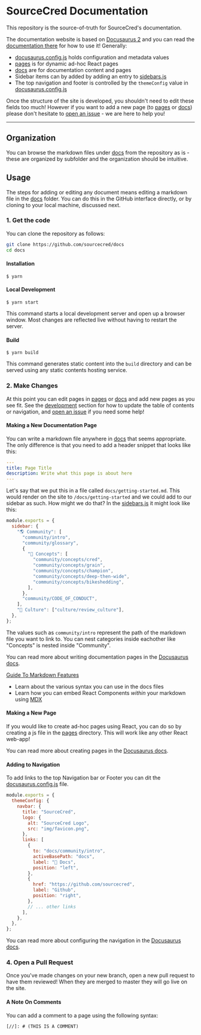 # SourceCred Documentation

This repository is the source-of-truth for SourceCred's documentation.

The documentation website is based on [Docusaurus 2](https://v2.docusaurus.io/)
and you can read the [documentation there](https://v2.docusaurus.io/docs/introduction) for how to use it! Generally:

- [docusaurus.config.js](docusaurus.config.js) holds configuration and metadata values
- [pages](pages) is for dynamic ad-hoc React pages
- [docs](docs) are for documentation content and pages
- Sidebar items can by added by adding an entry to [sidebars.js](sidebars.js)
- The top navigation and footer is controlled by the `themeConfig` value in [docusaurus.config.js](docusaurus.config.js)

Once the structure of the site is developed, you shouldn't need to edit these fields too much!
However if you want to add a new page (to [pages](pages) or [docs](docs)) please don't
hesitate to [open an issue](https://github.com/sourcecred/docs/issues) - we are here to help you!

---

## Organization

You can browse the markdown files under [docs](docs) from the repository
as is - these are organized by subfolder and the organization should be intuitive.

## Usage

The steps for adding or editing any document means editing a markdown file in
the [docs](docs) folder. You can do this in the GitHub interface directly,
or by cloning to your local machine, discussed next.

### 1. Get the code

You can clone the repository as follows:

```bash
git clone https://github.com/sourcecred/docs
cd docs
```

#### Installation

```
$ yarn
```

#### Local Development

```
$ yarn start
```

This command starts a local development server and open up a browser window. Most changes are reflected live without having to restart the server.

#### Build

```
$ yarn build
```

This command generates static content into the `build` directory and can be served using any static contents hosting service.

### 2. Make Changes

At this point you can edit pages in [pages](pages) or [docs](docs) and add new pages
as you see fit. See the [development](#development) section for how to update the table of
contents or navigation, and [open an issue](https://github.com/sourcecred/docs/issues)
if you need some help!

#### Making a New Documentation Page

You can write a markdown file anywhere in [docs](docs) that seems appropriate.
The only difference is that you need to add a header snippet that looks like this:

```yaml
---
title: Page Title
description: Write what this page is about here
---

```

Let's say that we put this in a file called `docs/getting-started.md`. This
would render on the site to `/docs/getting-started` and we could add to our sidebar
as such. How might we do that? In the [sidebars.js](sidebars.js) it might look
like this:

```js
module.exports = {
  sidebar: {
    "🌎 Community": [
      "community/intro",
      "community/glossary",
      {
        "🧠 Concepts": [
          "community/concepts/cred",
          "community/concepts/grain",
          "community/concepts/champion",
          "community/concepts/deep-then-wide",
          "community/concepts/bikeshedding",
        ],
      },
      "community/CODE_OF_CONDUCT",
    ],
    "🌟 Culture": ["culture/review_culture"],
  },
};
```

The values such as `community/intro` represent the path of the markdown file you want to link to. You can nest categories inside eachother like "Concepts" is nested inside "Community".

You can read more about writing documentation pages in the [Docusaurus docs](https://v2.docusaurus.io/docs/docs).

[Guide To Markdown Features](https://v2.docusaurus.io/docs/markdown-features)

- Learn about the various syntax you can use in the docs files
- Learn how you can embed React Components _within_ your markdown using [MDX](https://mdxjs.com)

#### Making a New Page

If you would like to create ad-hoc pages using React, you can do so by creating a js file in the [pages](pages) directory. This will work like any other React web-app!

You can read more about creating pages in the [Docusaurus docs](https://v2.docusaurus.io/docs/creating-pages).

#### Adding to Navigation

To add links to the top Navigation bar or Footer you can dit the [docusaurus.config.js](docusaurus.config.js) file.

```js
module.exports = {
  themeConfig: {
    navbar: {
      title: "SourceCred",
      logo: {
        alt: "SourceCred Logo",
        src: "img/favicon.png",
      },
      links: [
        {
          to: "docs/community/intro",
          activeBasePath: "docs",
          label: "📖 Docs",
          position: "left",
        },
        {
          href: "https://github.com/sourcecred",
          label: "Github",
          position: "right",
        },
        // ... other links
      ],
    },
  },
};
```

You can read more about configuring the navigation in the [Docusaurus docs](https://v2.docusaurus.io/docs/docusaurus.config.js#themeconfig).

### 4. Open a Pull Request

Once you've made changes on your new branch, open a new pull request to have them
reviewed! When they are merged to master they will go live on the site.

#### A Note On Comments

You can add a comment to a page using the following syntax:

```
[//]: # (THIS IS A COMMENT)
```
